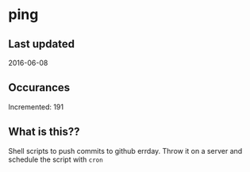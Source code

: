 # ping

## Last updated
2016-06-08

## Occurances
Incremented: 191

## What is this?? 
Shell scripts to push commits to github errday. Throw it on a server and schedule the script with `cron`

